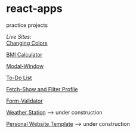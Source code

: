 # react-apps

practice projects

_Live Sites:_ <br>
[Changing Colors](https://paolojr90.github.io/react-apps/change-color-react/)

[BMI Calculator](https://paolojr90.github.io/react-apps/bmi-calculator-react)

[Modal-Window](https://paolojr90.github.io/react-apps/modal-window-react)

[To-Do List](https://paolojr90.github.io/react-apps/to-do-react)

[Fetch-Show and Filter Profile](https://paolojr90.github.io/react-apps/fetch-filter-react)

[Form-Validator](https://paolojr90.github.io/react-apps/)

[Weather Station](https://paolojr90.github.io/react-apps/) --> under construction

[Personal Website Template](https://paolojr90.github.io/react-apps/) --> under construction
